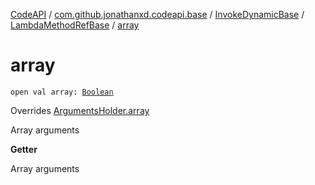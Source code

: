 [CodeAPI](../../../index.md) / [com.github.jonathanxd.codeapi.base](../../index.md) / [InvokeDynamicBase](../index.md) / [LambdaMethodRefBase](index.md) / [array](.)

# array

`open val array: `[`Boolean`](https://kotlinlang.org/api/latest/jvm/stdlib/kotlin/-boolean/index.html)

Overrides [ArgumentsHolder.array](../../-arguments-holder/array.md)

Array arguments

**Getter**

Array arguments

